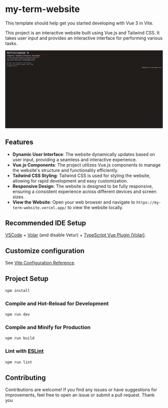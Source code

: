 # my-term-website

This template should help get you started developing with Vue 3 in Vite.


This project is an interactive website built using Vue.js and Tailwind CSS. It takes user input and provides an interactive interface for performing various tasks.

![terminal](image/term.png)

## Features

- **Dynamic User Interface**: The website dynamically updates based on user input, providing a seamless and interactive experience.
- **Vue.js Components**: The project utilizes Vue.js components to manage the website's structure and functionality efficiently.
- **Tailwind CSS Styling**: Tailwind CSS is used for styling the website, allowing for rapid development and easy customization.
- **Responsive Design**: The website is designed to be fully responsive, ensuring a consistent experience across different devices and screen sizes.
- **View the Website**: Open your web browser and navigate to `https://my-term-website.vercel.app/` to view the website locally.

## Recommended IDE Setup

[VSCode](https://code.visualstudio.com/) + [Volar](https://marketplace.visualstudio.com/items?itemName=Vue.volar) (and disable Vetur) + [TypeScript Vue Plugin (Volar)](https://marketplace.visualstudio.com/items?itemName=Vue.vscode-typescript-vue-plugin).

## Customize configuration

See [Vite Configuration Reference](https://vitejs.dev/config/).

## Project Setup

```sh
npm install
```

### Compile and Hot-Reload for Development

```sh
npm run dev
```

### Compile and Minify for Production

```sh
npm run build
```

### Lint with [ESLint](https://eslint.org/)

```sh
npm run lint
```

## Contributing

Contributions are welcome! If you find any issues or have suggestions for improvements, feel free to open an issue or submit a pull request.
Thank you

